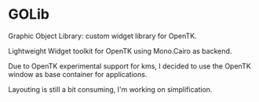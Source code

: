 GOLib
=====

Graphic Object Library: custom widget library for OpenTK.

Lightweight Widget toolkit for OpenTK using Mono.Cairo as backend.

Due to OpenTK experimental support for kms, I decided to use the
OpenTK window as base container for applications.

Layouting is still a bit consuming, I'm working on simplification.



